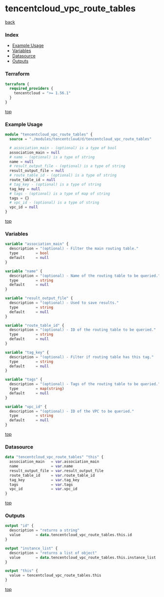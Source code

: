 # tencentcloud_vpc_route_tables

[back](../tencentcloud.md)

### Index

- [Example Usage](#example-usage)
- [Variables](#variables)
- [Datasource](#datasource)
- [Outputs](#outputs)

### Terraform

```terraform
terraform {
  required_providers {
    tencentcloud = ">= 1.56.1"
  }
}
```

[top](#index)

### Example Usage

```terraform
module "tencentcloud_vpc_route_tables" {
  source = "./modules/tencentcloud/d/tencentcloud_vpc_route_tables"

  # association_main - (optional) is a type of bool
  association_main = null
  # name - (optional) is a type of string
  name = null
  # result_output_file - (optional) is a type of string
  result_output_file = null
  # route_table_id - (optional) is a type of string
  route_table_id = null
  # tag_key - (optional) is a type of string
  tag_key = null
  # tags - (optional) is a type of map of string
  tags = {}
  # vpc_id - (optional) is a type of string
  vpc_id = null
}
```

[top](#index)

### Variables

```terraform
variable "association_main" {
  description = "(optional) - Filter the main routing table."
  type        = bool
  default     = null
}

variable "name" {
  description = "(optional) - Name of the routing table to be queried."
  type        = string
  default     = null
}

variable "result_output_file" {
  description = "(optional) - Used to save results."
  type        = string
  default     = null
}

variable "route_table_id" {
  description = "(optional) - ID of the routing table to be queried."
  type        = string
  default     = null
}

variable "tag_key" {
  description = "(optional) - Filter if routing table has this tag."
  type        = string
  default     = null
}

variable "tags" {
  description = "(optional) - Tags of the routing table to be queried."
  type        = map(string)
  default     = null
}

variable "vpc_id" {
  description = "(optional) - ID of the VPC to be queried."
  type        = string
  default     = null
}
```

[top](#index)

### Datasource

```terraform
data "tencentcloud_vpc_route_tables" "this" {
  association_main   = var.association_main
  name               = var.name
  result_output_file = var.result_output_file
  route_table_id     = var.route_table_id
  tag_key            = var.tag_key
  tags               = var.tags
  vpc_id             = var.vpc_id
}
```

[top](#index)

### Outputs

```terraform
output "id" {
  description = "returns a string"
  value       = data.tencentcloud_vpc_route_tables.this.id
}

output "instance_list" {
  description = "returns a list of object"
  value       = data.tencentcloud_vpc_route_tables.this.instance_list
}

output "this" {
  value = tencentcloud_vpc_route_tables.this
}
```

[top](#index)